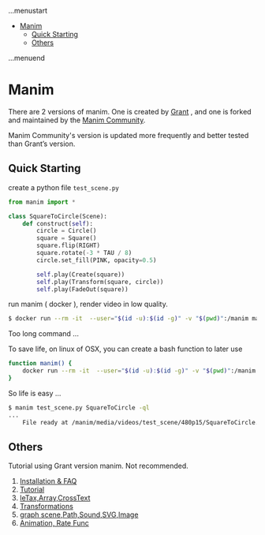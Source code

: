 ...menustart

- [Manim](#cbcd3fecff4c0ef0c063f8c41726d34a)
    - [Quick Starting](#05bff63b61f38b96b6f040dfdfc00fa4)
    - [Others](#52ef9633d88a7480b3a938ff9eaa2a25)

...menuend


<h2 id="cbcd3fecff4c0ef0c063f8c41726d34a"></h2>


# Manim

There are 2 versions of manim.  One is created by [Grant](https://github.com/3b1b/manim) , and one is forked and maintained by the [Manim Community](https://github.com/ManimCommunity/manim).

Manim Community's version is updated more frequently and better tested than Grant’s version.


<h2 id="05bff63b61f38b96b6f040dfdfc00fa4"></h2>


## Quick Starting

create a python file `test_scene.py`

```python
from manim import *

class SquareToCircle(Scene):
    def construct(self):
        circle = Circle()
        square = Square()
        square.flip(RIGHT)
        square.rotate(-3 * TAU / 8)
        circle.set_fill(PINK, opacity=0.5)

        self.play(Create(square))
        self.play(Transform(square, circle))
        self.play(FadeOut(square))
```

run manim ( docker ), render video in low quality.

```bash
$ docker run --rm -it  --user="$(id -u):$(id -g)" -v "$(pwd)":/manim manimcommunity/manim:stable manim test_scene.py SquareToCircle -ql
```

Too long command ...

To save life, on linux of OSX, you can create a bash function to later use 

```bash
function manim() {
    docker run --rm -it  --user="$(id -u):$(id -g)" -v "$(pwd)":/manim manimcommunity/manim:stable manim $@
}
```

So life is easy ...

```bash
$ manim test_scene.py SquareToCircle -ql
...
    File ready at /manim/media/videos/test_scene/480p15/SquareToCircle.mp4   
```





<h2 id="52ef9633d88a7480b3a938ff9eaa2a25"></h2>


## Others

Tutorial using Grant version manim. Not recommended.

1. [Installation & FAQ](manim_FAQ.md)
2. [Tutorial](manim_1.md)
3. [leTax,Array,CrossText](manim_2.md)
4. [Transformations](manim_4.md)
5. [graph scene,Path,Sound,SVG,Image](manim_6.md)
6. [Animation, Rate Func](manim_8.md)



